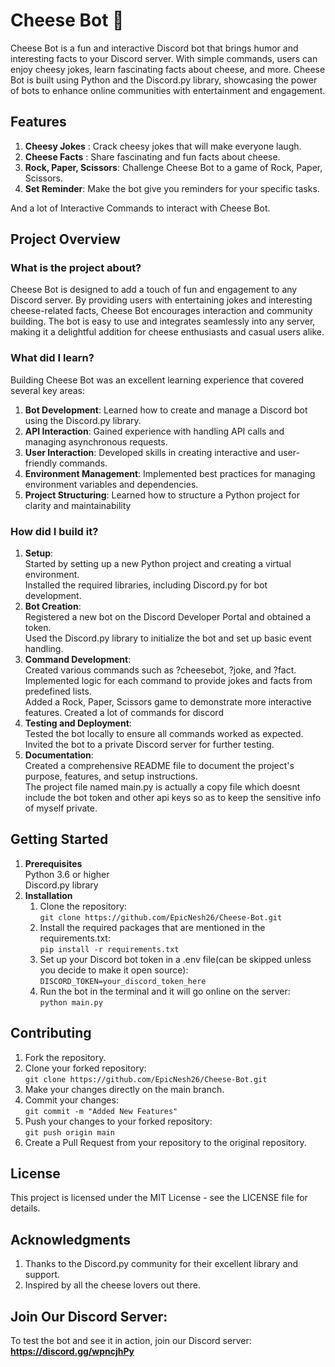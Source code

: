 # Cheese Bot 🧀
Cheese Bot is a fun and interactive Discord bot that brings humor and interesting facts to your Discord server. With simple commands, users can enjoy cheesy jokes, learn fascinating facts about cheese, and more. Cheese Bot is built using Python and the Discord.py library, showcasing the power of bots to enhance online communities with entertainment and engagement.

## Features
1. **Cheesy Jokes** : Crack cheesy jokes that will make everyone laugh.
2. **Cheese Facts** : Share fascinating and fun facts about cheese.
3. **Rock, Paper, Scissors**: Challenge Cheese Bot to a game of Rock, Paper, Scissors.
4. **Set Reminder**: Make the bot give you reminders for your specific tasks.<br>

And a lot of Interactive Commands to interact with Cheese Bot.
<br>

## Project Overview
### What is the project about?
Cheese Bot is designed to add a touch of fun and engagement to any Discord server. By providing users with entertaining jokes and interesting cheese-related facts, Cheese Bot encourages interaction and community building. The bot is easy to use and integrates seamlessly into any server, making it a delightful addition for cheese enthusiasts and casual users alike.
### What did I learn?
Building Cheese Bot was an excellent learning experience that covered several key areas:
1. **Bot Development**: Learned how to create and manage a Discord bot using the Discord.py library.
2. **API Interaction**: Gained experience with handling API calls and managing asynchronous requests.
3. **User Interaction**: Developed skills in creating interactive and user-friendly commands.
4. **Environment Management**: Implemented best practices for managing environment variables and dependencies.
5. **Project Structuring**: Learned how to structure a Python project for clarity and maintainability
### How did I build it?
1. **Setup**: <br>
      Started by setting up a new Python project and creating a virtual environment. <br>
      Installed the required libraries, including Discord.py for bot development.
2. **Bot Creation**: <br>
      Registered a new bot on the Discord Developer Portal and obtained a token. <br>
      Used the Discord.py library to initialize the bot and set up basic event handling.
3. **Command Development**: <br>
      Created various commands such as ?cheesebot, ?joke, and ?fact.<br>
      Implemented logic for each command to provide jokes and facts from predefined lists.<br>
      Added a Rock, Paper, Scissors game to demonstrate more interactive features.
      Created a lot of commands for discord
4. **Testing and Deployment**: <br>
      Tested the bot locally to ensure all commands worked as expected.<br>
      Invited the bot to a private Discord server for further testing.
5. **Documentation**: <br>
      Created a comprehensive README file to document the project's purpose, features, and setup instructions.<br>
      The project file named main.py is actually a copy file which doesnt include the bot token and other api keys so as to keep the sensitive info of myself private. 

## Getting Started
1. **Prerequisites** <br>
Python 3.6 or higher <br>
Discord.py library
2. **Installation** 
      1. Clone the repository: <br>
         `git clone https://github.com/EpicNesh26/Cheese-Bot.git`
      2. Install the required packages that are mentioned in the requirements.txt: <br>
         `pip install -r requirements.txt`
      3. Set up your Discord bot token in a .env file(can be skipped unless you decide to make it open source): <br>
         `DISCORD_TOKEN=your_discord_token_here`
      4. Run the bot in the terminal and it will go online on the server:<br>
         `python main.py`
         
## Contributing
1. Fork the repository.
2. Clone your forked repository: <br>
   `git clone https://github.com/EpicNesh26/Cheese-Bot.git` 
3. Make your changes directly on the main branch.
4. Commit your changes: <br>
   `git commit -m "Added New Features"`
5. Push your changes to your forked repository: <br>
   `git push origin main`
6. Create a Pull Request from your repository to the original repository.
## License
This project is licensed under the MIT License - see the LICENSE file for details.
## Acknowledgments
1. Thanks to the Discord.py community for their excellent library and support.
2. Inspired by all the cheese lovers out there.

## Join Our Discord Server:
To test the bot and see it in action, join our Discord server: **https://discord.gg/wpncjhPy**
